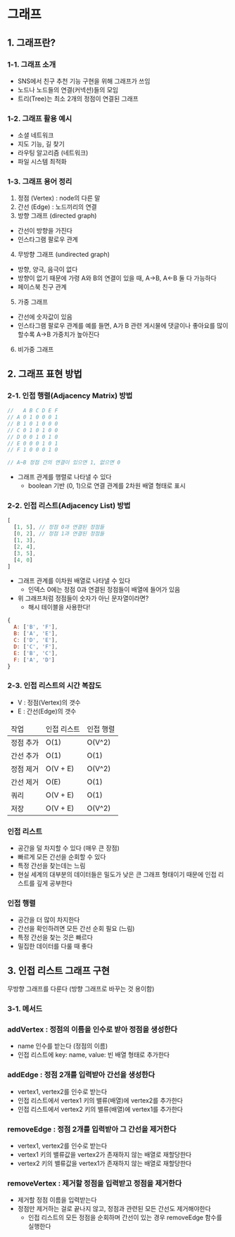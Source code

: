 # 그래프
## 1. 그래프란?
### 1-1. 그래프 소개
- SNS에서 친구 추천 기능 구현을 위해 그래프가 쓰임
- 노드나 노드들의 연결(커넥션)들의 모임
- 트리(Tree)는 최소 2개의 정점이 연결된 그래프
### 1-2. 그래프 활용 예시
- 소셜 네트워크
- 지도 기능, 길 찾기
- 라우팅 알고리즘 (네트워크)
- 파일 시스템 최적화
### 1-3. 그래프 용어 정리
1. 정점 (Vertex) : node의 다른 말
2. 간선 (Edge) : 노드끼리의 연결
3. 방향 그래프 (directed graph)
- 간선이 방향을 가진다
- 인스타그램 팔로우 관계
4. 무방향 그래프 (undirected graph)
- 방향, 양극, 음극이 없다
- 방향이 없기 때문에 가령 A와 B의 연결이 있을 때, A->B, A<-B 둘 다 가능하다
- 페이스북 친구 관계
5. 가중 그래프
- 간선에 숫자값이 있음
- 인스타그램 팔로우 관계를 예를 들면, A가 B 관련 게시물에 댓글이나 좋아요를 많이 할수록 A->B 가중치가 높아진다
6. 비가중 그래프
## 2. 그래프 표현 방법
### 2-1. 인접 행렬(Adjacency Matrix) 방법
```js
//   A B C D E F
// A 0 1 0 0 0 1 
// B 1 0 1 0 0 0
// C 0 1 0 1 0 0
// D 0 0 1 0 1 0
// E 0 0 0 1 0 1
// F 1 0 0 0 1 0

// A~B 정점 간의 연결이 있으면 1, 없으면 0
```
- 그래프 관계를 행렬로 나타낼 수 있다
  - boolean 기반 (0, 1)으로 연결 관계를 2차원 배열 형태로 표시
### 2-2. 인접 리스트(Adjacency List) 방법
```js
[
  [1, 5], // 정점 0과 연결된 정점들
  [0, 2], // 정점 1과 연결된 정점들
  [1, 3],
  [2, 4],
  [3, 5],
  [4, 0]
]
```
- 그래프 관계를 이차원 배열로 나타낼 수 있다
  - 인덱스 0에는 정점 0과 연결된 정점들이 배열에 들어가 있음
- 위 그래프처럼 정점들이 숫자가 아닌 문자열이라면?
  - 해시 테이블을 사용한다!
```js
{
  A: ['B', 'F'],
  B: ['A', 'E'],
  C: ['D', 'E'],
  D: ['C', 'F'],
  E: ['B', 'C'],
  F: ['A', 'D']        
}
```

### 2-3. 인접 리스트의 시간 복잡도
- V : 정점(Vertex)의 갯수
- E : 간선(Edge)의 갯수
<table>
  <thead>
    <tr>
      <td>작업</td>
      <td>인접 리스트</td>
      <td>인접 행렬</td>
    </tr>
  </thead>
  <tbody>
    <tr>
      <td>정점 추가</td>
      <td>O(1)</td>
      <td>O(V^2)</td>
    </tr>
    <tr>
      <td>간선 추가</td>
      <td>O(1)</td>
      <td>O(1)</td>
    </tr>
    <tr>
      <td>정점 제거</td>
      <td>O(V + E)</td>
      <td>O(V^2)</td>
    </tr>
    <tr>
      <td>간선 제거</td>
      <td>O(E)</td>
      <td>O(1)</td>
    </tr>
    <tr>
      <td>쿼리</td>
      <td>O(V + E)</td>
      <td>O(1)</td>
    </tr>
    <tr>
      <td>저장</td>
      <td>O(V + E)</td>
      <td>O(V^2)</td>
    </tr>
  </tbody>
</table>

### 인접 리스트
- 공간을 덜 차지할 수 있다 (매우 큰 장점)
- 빠르게 모든 간선을 순회할 수 있다
- 특정 간선을 찾는데는 느림
- 현실 세계의 대부분의 데이터들은 밀도가 낮은 큰 그래프 형태이기 때문에 인접 리스트를 깊게 공부한다

### 인접 행렬
- 공간을 더 많이 차지한다
- 간선을 확인하려면 모든 간선 순회 필요 (느림)
- 특정 간선을 찾는 것은 빠르다
- 밀집한 데이터를 다룰 때 좋다

## 3. 인접 리스트 그래프 구현
무방향 그래프를 다룬다 (방향 그래프로 바꾸는 것 용이함)
### 3-1. 메서드
### addVertex : 정점의 이름을 인수로 받아 정점을 생성한다
- name 인수를 받는다 (정점의 이름)
- 인접 리스트에 key: name, value: 빈 배열 형태로 추가한다

### addEdge : 정점 2개를 입력받아 간선을 생성한다
- vertex1, vertex2를 인수로 받는다
- 인접 리스트에서 vertex1 키의 밸류(배열)에 vertex2를 추가한다
- 인접 리스트에서 vertex2 키의 밸류(배열)에 vertex1를 추가한다

### removeEdge : 정점 2개를 입력받아 그 간선을 제거한다
- vertex1, vertex2를 인수로 받는다
- vertex1 키의 밸류값을 vertex2가 존재하지 않는 배열로 재할당한다
- vertex2 키의 밸류값을 vertex1가 존재하지 않는 배열로 재할당한다

### removeVertex : 제거할 정점을 입력받고 정점을 제거한다
- 제거할 정점 이름을 입력받는다
- 정점만 제거하는 걸로 끝나지 않고, 정점과 관련된 모든 간선도 제거해야한다
  - 인접 리스트의 모든 정점을 순회하며 간선이 있는 경우 removeEdge 함수를 실행한다

